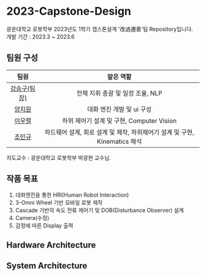 # 2023-Capstone-Design
광운대학교 로봇학부 2023년도 1학기 캡스톤설계 '改過遷善'팀 Repository입니다.  
개발 기간 : 2023.3 ~ 2023.6

## 팀원 구성  

|팀원|맡은 역할|
|:---:|:---:|
|[강승구(팀장)](https://github.com/ksg85)|전체 지휘 총괄 및 일정 조율, NLP|
|[양지원](https://github.com/ynji1)|대화 엔진 개발 및 ui 구성|
|[이우렬](https://github.com/2-woo-10)|하위 제어기 설계 및 구현, Computer Vision|
|[조민규](https://github.com/CHO-MinGyu99)|하드웨어 설계, 회로 설계 및 제작, 하위제어기 설계 및 구현, Kinematics 해석|  

지도교수 : 광운대학교 로봇학부 박광현 교수님.
## 작품 목표
1. 대화엔진을 통한 HRI(Human Robot Interaction)
2. 3-Omni Wheel 기반 모바일 로봇 제작
3. Cascade 기반의 속도 전류 제어기 및 DOB(Disturbance Observer) 설계
4. Camera(수정)
5. 감정에 따른 Display 출력

## Hardware Architecture

## System Architecture
